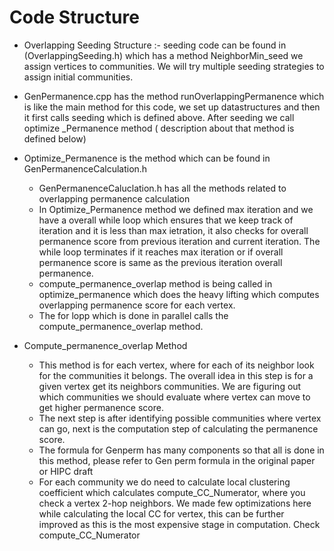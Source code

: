 
# Code Structure
- Overlapping Seeding Structure :- seeding code can be found in (OverlappingSeeding.h) which has a method NeighborMin_seed we assign vertices to communities. We will try multiple seeding strategies to assign initial communities.
- GenPermanence.cpp has the method runOverlappingPermanence which is like the main method for this code, we set up datastructures and then it first calls seeding which is defined above. After seeding we call optimize _Permanence method ( description about that method is defined below)
- Optimize_Permanence is the method  which can be found in GenPermanenceCalculation.h
  - GenPermanenceCaluclation.h has all the methods related to overlapping permanence calculation
  - In  Optimize_Permanence method we defined max iteration and we have a overall while loop which ensures that we keep track of iteration and it is less than max ietration, it also checks for overall permanence score from previous iteration and current iteration. The while loop terminates if it reaches max iteration or if overall permanence score is same as the previous iteration overall permanence.
  - compute_permanence_overlap method is being called in optimize_permanence which does the heavy lifting which computes  overlapping permanence score for each vertex.
  - The for lopp which is done in parallel calls the compute_permanence_overlap method.

- Compute_permanence_overlap Method 
  - This method is for each vertex, where for each of its neighbor look for the communities it belongs. The overall idea in this step is for a given vertex get its neighbors communities. We are figuring out which communities we should evaluate where vertex can move to get higher permanence score.
  - The next step is after identifying possible communities where vertex can go, next is the computation step of calculating the permanence score.
  - The formula for Genperm has many components so that all is done in this method, please refer to Gen perm formula in the original paper or HIPC draft
  - For each community we do need to calculate local clustering coefficient which calculates compute_CC_Numerator, where you check a vertex 2-hop neighbors. We made few optimizations here while calculating the local CC for vertex, this can be further improved as this is the most expensive stage in computation. Check compute_CC_Numerator
 
